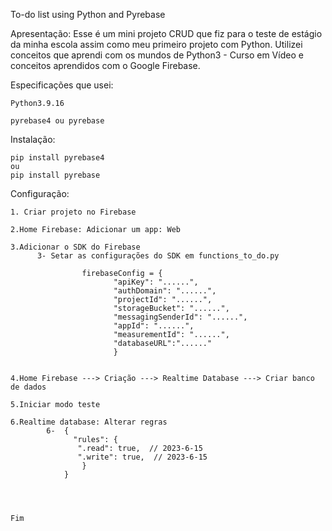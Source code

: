 To-do list using Python and Pyrebase


Apresentação: Esse é um mini projeto CRUD que fiz para o teste de estágio da minha escola assim como meu primeiro projeto com Python.
              Utilizei conceitos que aprendi com os mundos de Python3 - Curso em Vídeo e conceitos aprendidos com o Google Firebase.
            


Especificações que usei:

    Python3.9.16
    
    pyrebase4 ou pyrebase



Instalação:

    pip install pyrebase4 
    ou
    pip install pyrebase



Configuração:

    1. Criar projeto no Firebase
    
    2.Home Firebase: Adicionar um app: Web
    
    3.Adicionar o SDK do Firebase
          3- Setar as configurações do SDK em functions_to_do.py

                    firebaseConfig = {
                           "apiKey": "......",
                           "authDomain": "......",
                           "projectId": "......",
                           "storageBucket": "......",
                           "messagingSenderId": "......",
                           "appId": "......",
                           "measurementId": "......",
                           "databaseURL":"......"
                           }

    
    4.Home Firebase ---> Criação ---> Realtime Database ---> Criar banco de dados
    
    5.Iniciar modo teste
    
    6.Realtime database: Alterar regras
            6-  {
                  "rules": {
                   ".read": true,  // 2023-6-15
                   ".write": true,  // 2023-6-15
                    }
                }

          
    
    
    Fim
